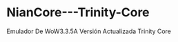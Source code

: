 NianCore---Trinity-Core
=======================

Emulador De WoW3.3.5A Versión Actualizada  Trinity Core
